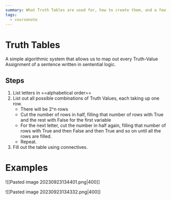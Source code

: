 ```yaml
---
summary: What Truth Tables are used for, how to create them, and a few examples of using them.
tags:
  - coursenote
---
```

# Truth Tables
A simple algorithmic system that allows us to map out every Truth-Value Assignment of a sentence written in sentential logic.

## Steps
1. List letters in ==alphabetical order==
2. List out all possible combinations of Truth Values, each taking up one row.
	- There will be 2^n rows
	- Cut the number of rows in half, filling that number of rows with True and the rest with False for the first variable
	- For the next letter, cut the number in half again, filling that number of rows with True and then False and then True and so on until all the rows are filled.
	- Repeat.
3. Fill out the table using connectives.

# Examples
![[Pasted image 20230923134401.png|400]]

![[Pasted image 20230923134332.png|400]]